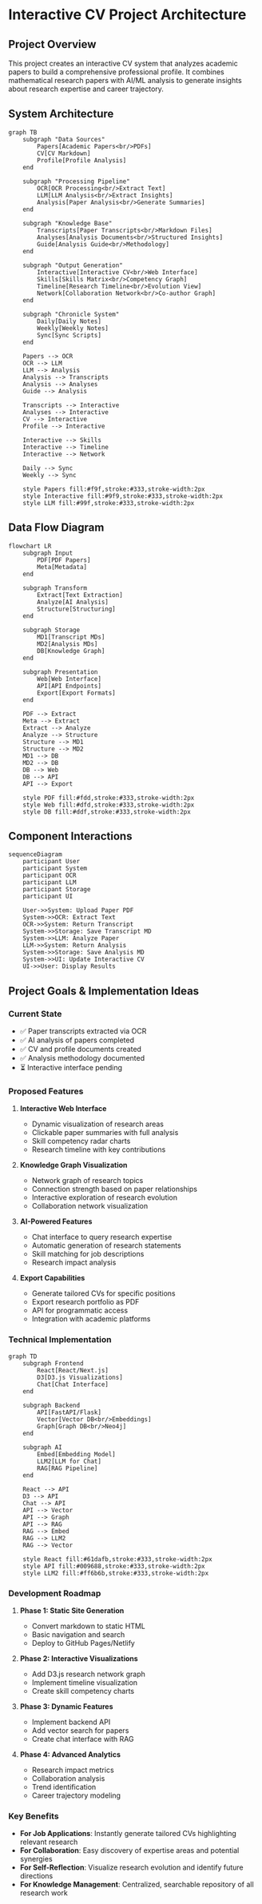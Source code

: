 # Interactive CV Project Architecture

## Project Overview
This project creates an interactive CV system that analyzes academic papers to build a comprehensive professional profile. It combines mathematical research papers with AI/ML analysis to generate insights about research expertise and career trajectory.

## System Architecture

```mermaid
graph TB
    subgraph "Data Sources"
        Papers[Academic Papers<br/>PDFs]
        CV[CV Markdown]
        Profile[Profile Analysis]
    end

    subgraph "Processing Pipeline"
        OCR[OCR Processing<br/>Extract Text]
        LLM[LLM Analysis<br/>Extract Insights]
        Analysis[Paper Analysis<br/>Generate Summaries]
    end

    subgraph "Knowledge Base"
        Transcripts[Paper Transcripts<br/>Markdown Files]
        Analyses[Analysis Documents<br/>Structured Insights]
        Guide[Analysis Guide<br/>Methodology]
    end

    subgraph "Output Generation"
        Interactive[Interactive CV<br/>Web Interface]
        Skills[Skills Matrix<br/>Competency Graph]
        Timeline[Research Timeline<br/>Evolution View]
        Network[Collaboration Network<br/>Co-author Graph]
    end

    subgraph "Chronicle System"
        Daily[Daily Notes]
        Weekly[Weekly Notes]
        Sync[Sync Scripts]
    end

    Papers --> OCR
    OCR --> LLM
    LLM --> Analysis
    Analysis --> Transcripts
    Analysis --> Analyses
    Guide --> Analysis

    Transcripts --> Interactive
    Analyses --> Interactive
    CV --> Interactive
    Profile --> Interactive

    Interactive --> Skills
    Interactive --> Timeline
    Interactive --> Network

    Daily --> Sync
    Weekly --> Sync

    style Papers fill:#f9f,stroke:#333,stroke-width:2px
    style Interactive fill:#9f9,stroke:#333,stroke-width:2px
    style LLM fill:#99f,stroke:#333,stroke-width:2px
```

## Data Flow Diagram

```mermaid
flowchart LR
    subgraph Input
        PDF[PDF Papers]
        Meta[Metadata]
    end

    subgraph Transform
        Extract[Text Extraction]
        Analyze[AI Analysis]
        Structure[Structuring]
    end

    subgraph Storage
        MD1[Transcript MDs]
        MD2[Analysis MDs]
        DB[Knowledge Graph]
    end

    subgraph Presentation
        Web[Web Interface]
        API[API Endpoints]
        Export[Export Formats]
    end

    PDF --> Extract
    Meta --> Extract
    Extract --> Analyze
    Analyze --> Structure
    Structure --> MD1
    Structure --> MD2
    MD1 --> DB
    MD2 --> DB
    DB --> Web
    DB --> API
    API --> Export

    style PDF fill:#fdd,stroke:#333,stroke-width:2px
    style Web fill:#dfd,stroke:#333,stroke-width:2px
    style DB fill:#ddf,stroke:#333,stroke-width:2px
```

## Component Interactions

```mermaid
sequenceDiagram
    participant User
    participant System
    participant OCR
    participant LLM
    participant Storage
    participant UI

    User->>System: Upload Paper PDF
    System->>OCR: Extract Text
    OCR->>System: Return Transcript
    System->>Storage: Save Transcript MD
    System->>LLM: Analyze Paper
    LLM->>System: Return Analysis
    System->>Storage: Save Analysis MD
    System->>UI: Update Interactive CV
    UI->>User: Display Results
```

## Project Goals & Implementation Ideas

### Current State
- ✅ Paper transcripts extracted via OCR
- ✅ AI analysis of papers completed
- ✅ CV and profile documents created
- ✅ Analysis methodology documented
- ⏳ Interactive interface pending

### Proposed Features

1. **Interactive Web Interface**
   - Dynamic visualization of research areas
   - Clickable paper summaries with full analysis
   - Skill competency radar charts
   - Research timeline with key contributions

2. **Knowledge Graph Visualization**
   - Network graph of research topics
   - Connection strength based on paper relationships
   - Interactive exploration of research evolution
   - Collaboration network visualization

3. **AI-Powered Features**
   - Chat interface to query research expertise
   - Automatic generation of research statements
   - Skill matching for job descriptions
   - Research impact analysis

4. **Export Capabilities**
   - Generate tailored CVs for specific positions
   - Export research portfolio as PDF
   - API for programmatic access
   - Integration with academic platforms

### Technical Implementation

```mermaid
graph TD
    subgraph Frontend
        React[React/Next.js]
        D3[D3.js Visualizations]
        Chat[Chat Interface]
    end

    subgraph Backend
        API[FastAPI/Flask]
        Vector[Vector DB<br/>Embeddings]
        Graph[Graph DB<br/>Neo4j]
    end

    subgraph AI
        Embed[Embedding Model]
        LLM2[LLM for Chat]
        RAG[RAG Pipeline]
    end

    React --> API
    D3 --> API
    Chat --> API
    API --> Vector
    API --> Graph
    API --> RAG
    RAG --> Embed
    RAG --> LLM2
    RAG --> Vector

    style React fill:#61dafb,stroke:#333,stroke-width:2px
    style API fill:#009688,stroke:#333,stroke-width:2px
    style LLM2 fill:#ff6b6b,stroke:#333,stroke-width:2px
```

### Development Roadmap

1. **Phase 1: Static Site Generation**
   - Convert markdown to static HTML
   - Basic navigation and search
   - Deploy to GitHub Pages/Netlify

2. **Phase 2: Interactive Visualizations**
   - Add D3.js research network graph
   - Implement timeline visualization
   - Create skill competency charts

3. **Phase 3: Dynamic Features**
   - Implement backend API
   - Add vector search for papers
   - Create chat interface with RAG

4. **Phase 4: Advanced Analytics**
   - Research impact metrics
   - Collaboration analysis
   - Trend identification
   - Career trajectory modeling

### Key Benefits
- **For Job Applications**: Instantly generate tailored CVs highlighting relevant research
- **For Collaboration**: Easy discovery of expertise areas and potential synergies
- **For Self-Reflection**: Visualize research evolution and identify future directions
- **For Knowledge Management**: Centralized, searchable repository of all research work